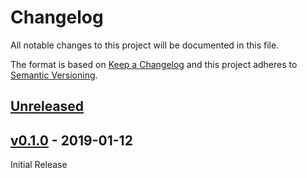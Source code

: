 # Changelog
All notable changes to this project will be documented in this file.

The format is based on [Keep a Changelog](http://keepachangelog.com/en/1.0.0/)
and this project adheres to [Semantic Versioning](http://semver.org/spec/v2.0.0.html).

## [Unreleased]


## [v0.1.0] - 2019-01-12

Initial Release

[Unreleased]: https://github.com/<organization>/<repository>/compare/master...develop
[v0.1.0]: https://github.com/<organization>/<repository>/tree/0.1.0
